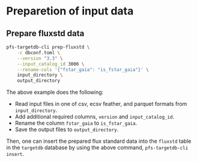 # Preparetion of input data

## Prepare fluxstd data

```bash
pfs-targetdb-cli prep-fluxstd \
    -c dbconf.toml \
    --version "3.3" \
    --input_catalog_id 3006 \
    --rename-cols '{"fstar_gaia": "is_fstar_gaia"}' \
    input_directory \
    output_directory
```

The above example does the following:

- Read input files in one of csv, ecsv feather, and parquet formats from `input_directory`.
- Add additional required columns, `version` and `input_catalog_id`.
- Rename the column `fstar_gaia` to `is_fstar_gaia`.
- Save the output files to `output_directory`.

Then, one can insert the prepared flux standard data into the `fluxstd` table in the `targetdb` database by using the above command, `pfs-targetdb-cli insert`.
